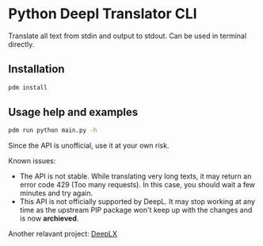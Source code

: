 # Python Deepl Translator CLI

Translate all text from stdin and output to stdout. Can be used in terminal directly.

## Installation

```bash
pdm install
```

## Usage help and examples

```bash
pdm run python main.py -h
```

Since the API is unofficial, use it at your own risk.

Known issues:

- The API is not stable. While translating very long texts, it may return an error code 429 (Too many requests). In this case, you should wait a few minutes and try again.
- This API is not officially supported by DeepL. It may stop working at any time as the upstream PIP package won't keep up with the changes and is now **archieved**.

Another relavant project: [DeepLX](https://github.com/OwO-Network/DeepLX)
